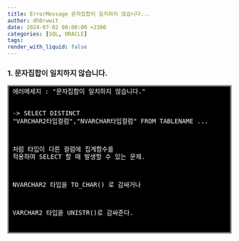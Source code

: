 ```yaml
---
title: ErrorMessage 문자집합이 일치하지 않습니다...
author: dh0rwwit
date: 2024-07-02 00:00:00 +2300
categories: [SQL, ORACLE]
tags: 
render_with_liquid: false
---
```


### 1. 문자집합이 일치하지 않습니다.

<!-- HTML generated using hilite.me -->
<div style="background: #000000; overflow:auto;width:auto;border:solid gray;border-width:.1em .1em .1em .em;padding:.2em .6em;"><pre style="margin: 0; line-height: 125%"><span style="color: #ffffff">에러메세지 : &quot;문자집합이 일치하지 않습니다.&quot;</span>

<span style="color: #ffffff">-&gt; SELECT DISTINCT &quot;VARCHAR2타입컬럼&quot;,&quot;NVARCHAR타입컬럼&quot; FROM TABLENAME ...</span>

<span style="color: #ffffff">처럼 타입이 다른 컬럼에 집계함수를 적용하여 SELECT 할 때 발생할 수 있는 문제.</span>

<span style="color: #ffffff">NVARCHAR2 타입을 TO_CHAR() 로 감싸거나 </span>

<span style="color: #ffffff">VARCHAR2 타입을 UNISTR()로 감싸준다. </span>
</pre></div>



